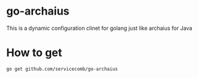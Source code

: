 # go-archaius 
This is a dynamic configuration clinet for golang just like archaius for Java

# How to get
`go get github.com/servicecomb/go-archaius`


